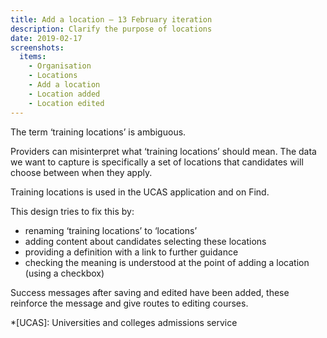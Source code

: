 ```yaml
---
title: Add a location – 13 February iteration
description: Clarify the purpose of locations
date: 2019-02-17
screenshots:
  items:
    - Organisation
    - Locations
    - Add a location
    - Location added
    - Location edited
---
```


The term ‘training locations’ is ambiguous.

Providers can misinterpret what ‘training locations’ should mean. The data we want to capture is specifically a set of locations that candidates will choose between when they apply.

Training locations is used in the UCAS application and on Find.

This design tries to fix this by:

- renaming ‘training locations’ to ‘locations’
- adding content about candidates selecting these locations
- providing a definition with a link to further guidance
- checking the meaning is understood at the point of adding a location (using a checkbox)

Success messages after saving and edited have been added, these reinforce the message and give routes to editing courses.

*[UCAS]: Universities and colleges admissions service
